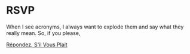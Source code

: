 # RSVP

When I see acronyms, I always want to explode them and say what they really mean. So, if you please,

[Répondez, S'il Vous Plait](http://respondez.herokuapp.com/)

